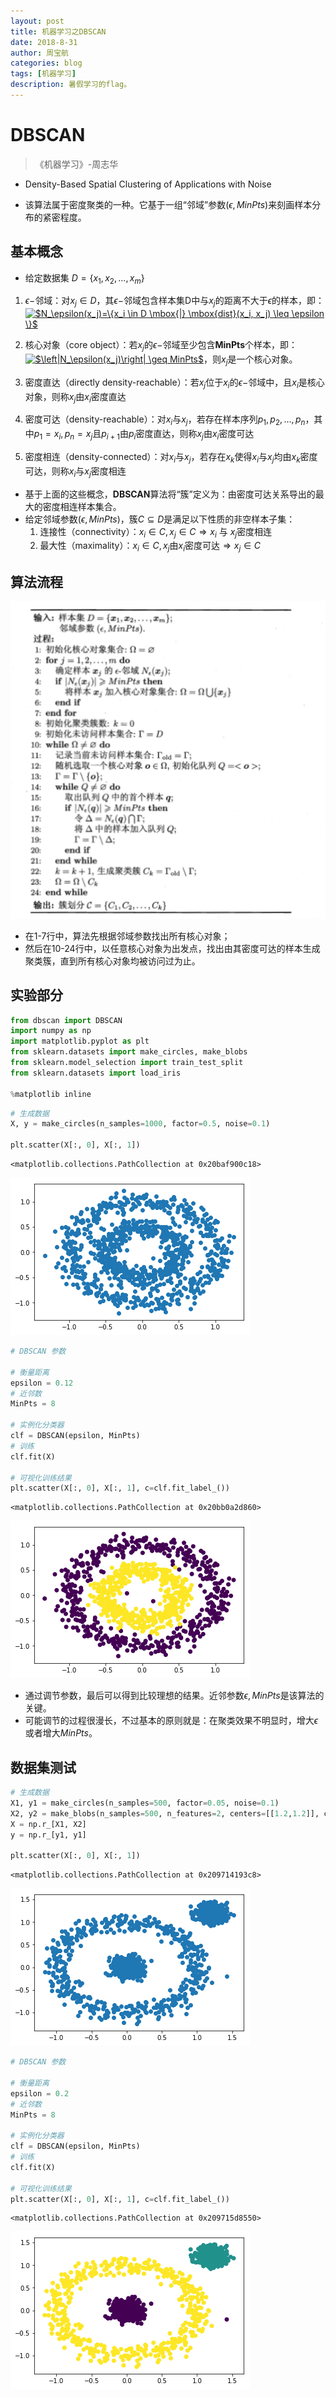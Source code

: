 ```yaml
---
layout: post
title: 机器学习之DBSCAN
date: 2018-8-31
author: 周宝航
categories: blog
tags: [机器学习]
description: 暑假学习的flag。
---
```


# DBSCAN

> 《机器学习》-周志华

- Density-Based Spatial Clustering of Applications with Noise

- 该算法属于密度聚类的一种。它基于一组“邻域”参数($\epsilon, MinPts$)来刻画样本分布的紧密程度。

## 基本概念

- 给定数据集 $D=\{x_1, x_2, \dots, x_m \}$

1. $\epsilon-$邻域：对$x_j \in D$，其$\epsilon-$邻域包含样本集D中与$x_j$的距离不大于$\epsilon$的样本，即：<a href="https://www.codecogs.com/eqnedit.php?latex=$N_\epsilon(x_j)=\{x_i&space;\in&space;D&space;\mbox{|}&space;\mbox{dist}(x_i,&space;x_j)&space;\leq&space;\epsilon&space;\}$" target="_blank"><img src="https://latex.codecogs.com/gif.latex?$N_\epsilon(x_j)=\{x_i&space;\in&space;D&space;\mbox{|}&space;\mbox{dist}(x_i,&space;x_j)&space;\leq&space;\epsilon&space;\}$" title="$N_\epsilon(x_j)=\{x_i \in D \mbox{|} \mbox{dist}(x_i, x_j) \leq \epsilon \}$" /></a>

2. 核心对象（core object）：若$x_j$的$\epsilon-$邻域至少包含**MinPts**个样本，即：<a href="https://www.codecogs.com/eqnedit.php?latex=$\left|N_\epsilon(x_j)\right|&space;\geq&space;MinPts$" target="_blank"><img src="https://latex.codecogs.com/gif.latex?$\left|N_\epsilon(x_j)\right|&space;\geq&space;MinPts$" title="$\left|N_\epsilon(x_j)\right| \geq MinPts$" /></a>，则$x_j$是一个核心对象。

3. 密度直达（directly density-reachable）：若$x_j$位于$x_i$的$\epsilon-$邻域中，且$x_i$是核心对象，则称$x_j$由$x_i$密度直达

4. 密度可达（density-reachable）：对$x_i$与$x_j$，若存在样本序列$p_1,p_2,\dots,p_n$，其中$p_1 = x_i, p_n = x_j$且$p_{i+1}$由$p_i$密度直达，则称$x_j$由$x_i$密度可达

5. 密度相连（density-connected）：对$x_i$与$x_j$，若存在$x_k$使得$x_i$与$x_j$均由$x_k$密度可达，则称$x_i$与$x_j$密度相连

- 基于上面的这些概念，**DBSCAN**算法将“簇”定义为：由密度可达关系导出的最大的密度相连样本集合。
- 给定邻域参数$(\epsilon, MinPts)$，簇$C  \subseteq D$是满足以下性质的非空样本子集：
	1. 连接性（connectivity）：$x_i \in C, x_j \in C \Rightarrow x_i$ 与 $x_j$密度相连
	2. 最大性（maximality）：$x_i \in C, x_j$由$x_i$密度可达$\Rightarrow x_j \in C$

## 算法流程

![png](\img\2018-08-31-dbscan_algorithm.png)

- 在1-7行中，算法先根据邻域参数找出所有核心对象；
- 然后在10-24行中，以任意核心对象为出发点，找出由其密度可达的样本生成聚类簇，直到所有核心对象均被访问过为止。

## 实验部分

```python
from dbscan import DBSCAN
import numpy as np
import matplotlib.pyplot as plt
from sklearn.datasets import make_circles, make_blobs
from sklearn.model_selection import train_test_split
from sklearn.datasets import load_iris

%matplotlib inline
```


```python
# 生成数据
X, y = make_circles(n_samples=1000, factor=0.5, noise=0.1)

plt.scatter(X[:, 0], X[:, 1])
```




    <matplotlib.collections.PathCollection at 0x20baf900c18>




![png](\img\2018-08-31-output_2_1.png)



```python
# DBSCAN 参数

# 衡量距离
epsilon = 0.12
# 近邻数
MinPts = 8

# 实例化分类器
clf = DBSCAN(epsilon, MinPts)
# 训练
clf.fit(X)

# 可视化训练结果
plt.scatter(X[:, 0], X[:, 1], c=clf.fit_label_())
```




    <matplotlib.collections.PathCollection at 0x20bb0a2d860>




![png](\img\2018-08-31-output_3_1.png)


- 通过调节参数，最后可以得到比较理想的结果。近邻参数$\epsilon, MinPts$是该算法的关键。
- 可能调节的过程很漫长，不过基本的原则就是：在聚类效果不明显时，增大$\epsilon$或者增大$MinPts$。

## 数据集测试


```python
# 生成数据
X1, y1 = make_circles(n_samples=500, factor=0.05, noise=0.1)
X2, y2 = make_blobs(n_samples=500, n_features=2, centers=[[1.2,1.2]], cluster_std=[[.1]],random_state=9)
X = np.r_[X1, X2]
y = np.r_[y1, y1]

plt.scatter(X[:, 0], X[:, 1])
```

    <matplotlib.collections.PathCollection at 0x209714193c8>




![png](\img\2018-08-31-output_6_1.png)



```python
# DBSCAN 参数

# 衡量距离
epsilon = 0.2
# 近邻数
MinPts = 8

# 实例化分类器
clf = DBSCAN(epsilon, MinPts)
# 训练
clf.fit(X)

# 可视化训练结果
plt.scatter(X[:, 0], X[:, 1], c=clf.fit_label_())
```


    <matplotlib.collections.PathCollection at 0x209715d8550>


![png](\img\2018-08-31-output_7_1.png)
